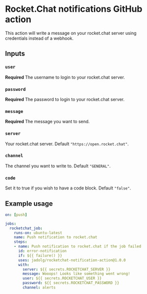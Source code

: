 # Rocket.Chat notifications GitHub action

This action will write a message on your rocket.chat server using credentials instead of a webhook.

## Inputs

### `user`

**Required** The username to login to your rocket.chat server.

### `password`

**Required** The password to login to your rocket.chat server.

### `message`

**Required** The message you want to send.

### `server`

Your rocket.chat server. Default `"https://open.rocket.chat"`.

### `channel`

The channel you want to write to. Default `"GENERAL"`.

### `code`

Set it to true if you wish to have a code block. Default `"false"`.

## Example usage

```yaml
on: [push]

jobs:
  rocketchat_job:
    runs-on: ubuntu-latest
    name: Push notification to rocket.chat
    steps:
    - name: Push notification to rocket.chat if the job failed
      id: error-notification
      if: ${{ failure() }}
      uses: jadolg/rocketchat-notification-action@1.0.0
      with:
        server: ${{ secrets.ROCKETCHAT_SERVER }}
        message: Wooops! Looks like something went wrong!
        user: ${{ secrets.ROCKETCHAT_USER }}
        password: ${{ secrets.ROCKETCHAT_PASSWORD }}
        channel: alerts
```
